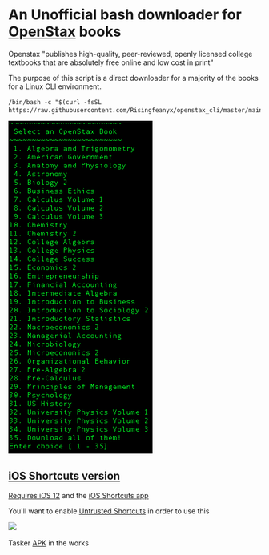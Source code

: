 <h1>
An Unofficial bash downloader for <a href="https://openstax.org/about" target="_blank">OpenStax</a> books
</h1>

Openstax "publishes high-quality, peer-reviewed, openly licensed college textbooks that are absolutely free online and low cost in print"

The purpose of this script is a direct downloader for a majority of the books for a Linux CLI environment.

```
/bin/bash -c "$(curl -fsSL https://raw.githubusercontent.com/Risingfeanyx/openstax_cli/master/main.sh)" 
```
<img src="image.png">


<h2>
<a href="https://www.icloud.com/shortcuts/9b6d584ff02d41768726429a8ed1e1bb">iOS Shortcuts version</a>
</h2>
<a href="https://support.apple.com/en-us/HT208309">Requires iOS 12</a> and the <a href="https://apps.apple.com/us/app/shortcuts/id915249334">iOS Shortcuts app</a>

You'll want to enable <a href="https://support.apple.com/en-us/HT210628">Untrusted Shortcuts</a> in order to use this
  
![](foo.gif)


Tasker <a href="https://github.com/Risingfeanyx/Openstax-Browser/raw/master/OpenStax_Downloader.8.apk" target="_blank">APK</a> in the works
